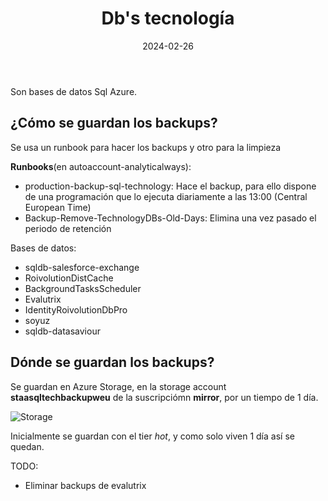 ﻿---
title: "Db's tecnología"
date: 2024-02-26
geekdocCollapseSection: true
---

Son bases de datos Sql Azure. 

## ¿Cómo se guardan los backups?

Se usa un runbook para hacer los backups y otro para la limpieza

**Runbooks**(en autoaccount-analyticalways): 

- production-backup-sql-technology: Hace el backup, para ello dispone de  una programación que lo ejecuta diariamente a las 13:00 (Central European Time)
- Backup-Remove-TechnologyDBs-Old-Days: Elimina una vez pasado el periodo de retención

Bases de datos:

- sqldb-salesforce-exchange
- RoivolutionDistCache
- BackgroundTasksScheduler
- Evalutrix
- IdentityRoivolutionDbPro
- soyuz
- sqldb-datasaviour

## Dónde se guardan los backups?

Se guardan en Azure Storage, en la storage account **staasqltechbackupweu** de la suscripciómn **mirror**, por un tiempo de 1 día.

![](/Cloud/Backups/politica-backups/images/storage-tech.png "Storage")

Inicialmente se guardan con el tier *hot*, y como solo viven 1 día así se quedan.

TODO: 

- Eliminar backups de evalutrix
